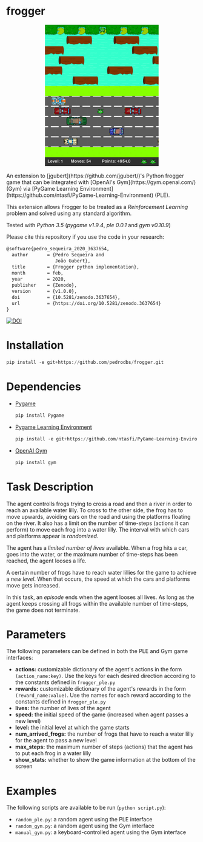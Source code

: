 # frogger

<p style="text-align:center;"><img src="frogger.png" alt="Frogger" width="300" /></p>
An extension to [jgubert](https://github.com/jgubert/)'s Python frogger game that can be integrated with [OpenAI's Gym](https://gym.openai.com/) (Gym) via [PyGame Learning Environment](https://github.com/ntasfi/PyGame-Learning-Environment) (PLE). 

This extension allows Frogger to be treated as a *Reinforcement Learning* problem and solved using any standard algorithm.

Tested with *Python 3.5* (*pygame v1.9.4*, *ple 0.0.1* and *gym v0.10.9*)

Please cite this repository if you use the code in your research:
```
@software{pedro_sequeira_2020_3637654,
  author       = {Pedro Sequeira and
                  João Gubert},
  title        = {Frogger python implementation},
  month        = feb,
  year         = 2020,
  publisher    = {Zenodo},
  version      = {v1.0.0},
  doi          = {10.5281/zenodo.3637654},
  url          = {https://doi.org/10.5281/zenodo.3637654}
}
```

[![DOI](https://zenodo.org/badge/166153990.svg)](https://zenodo.org/badge/latestdoi/166153990)

# Installation

```python
pip install -e git+https://github.com/pedrodbs/frogger.git
```

# Dependencies

- [Pygame](https://www.pygame.org/wiki/GettingStarted)

  ```bash
  pip install Pygame
  ```

- [Pygame Learning Environment](https://github.com/ntasfi/PyGame-Learning-Environment)

  ```python
  pip install -e git+https://github.com/ntasfi/PyGame-Learning-Environment.git
  ```

- [OpenAI Gym](https://github.com/openai/gym)

  ```bash
  pip install gym
  ```

# Task Description

The agent controlls frogs trying to cross a road and then a river in order to reach an available water lilly. To cross to the other side, the frog has to move upwards, avoiding cars on the road and using the platforms floating on the river. It also has a limit on the number of time-steps (actions it can perform) to move each frog into a water lilly. The interval with which cars and platforms appear is *randomized*.

The agent has a *limited number of lives* available. When a frog hits a car, goes into the water, or the maximum number of time-steps has been reached, the agent looses a life. 

A certain number of frogs have to reach water lillies for the game to achieve a *new level*. When that occurs, the speed at which the cars and platforms move gets increased.

In this task, an *episode* ends when the agent looses all lives. As long as the agent keeps crossing all frogs within the available number of time-steps, the game does not terminate.

# Parameters

The following parameters can be defined in both the PLE and Gym game interfaces:

- **actions:** customizable dictionary of the agent's actions in the form `(action_name:key)`. Use the keys for each desired direction according to the constants defined in `frogger_ple.py`
- **rewards:** customizable dictionary of the agent's rewards in the form `(reward_name:value)`. 
  Use the names for each reward according to the constants defined in `frogger_ple.py`
- **lives:** the number of lives of the agent
- **speed:** the initial speed of the game (increased when agent passes a new level)
- **level:** the initial level at which the game starts
- **num_arrived_frogs:** the number of frogs that have to reach a water lilly for the agent to pass a new level 
- **max_steps:** the maximum number of steps (actions) that the agent has to put each frog in a water lilly
- **show_stats:** whether to show the game information at the bottom of the screen

# Examples

The following scripts are available to be run (`python script.py`):

- `random_ple.py`: a random agent using the PLE interface
- `random_gym.py`: a random agent using the Gym interface
- `manual_gym.py`: a keyboard-controlled agent using the Gym interface
